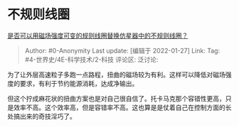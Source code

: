 # 不规则线圈
[是否可以用磁场强度可变的规则线圈替换仿星器中的不规则线圈？](https://www.zhihu.com/question/322744562/answer/672529444)

> Author: #0-Anonymity
> Last update: [编辑于 2022-01-27]
> Link:
> Tag: #4-世界史/4E-科学技术/2-科技
> 评论区:
> 泛讨论:

为了让外层高速粒子多跑一点路程，扭曲的磁场较为有利。这样可以降低对磁场强度的要求，有利于节约能源消耗，达成净输出。

但这个拧成麻花状的扭曲方案也是对自己很自信了。托卡马克那个容错性更高，只是效率不高。这个效率高，但是容错率不高。这也算是是仗着自己在控制方面的长处搞出来的奇技淫巧了。
